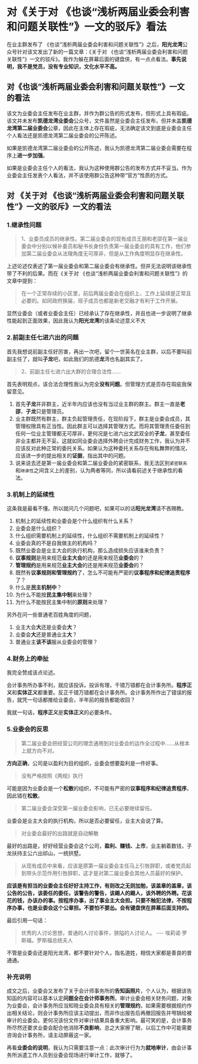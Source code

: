 # 对《关于对 《也谈“浅析两届业委会利害和问题关联性”》一文的驳斥》看法

在业主群发布了 《也谈“浅析两届业委会利害和问题关联性”》之后，**阳光龙湾**公众号针对该文发出了新的一篇文章：《关于对 《也谈“浅析两届业委会利害和问题关联性”》一文的驳斥》。我作为躲在屏幕后面的键盘侠，有一点点看法。**事先说明，我不是党员，没有专业知识，文化水平不高。**

## 对《也谈“浅析两届业委会利害和问题关联性”》一文的看法

该文为业委会主任发布在业主群，并作为群公告的形式发布，但形式上具有瑕疵。
该文并未发布**凯德龙湾业委会**公众号，文件虽然是业委会主任发布，但并未盖**凯德龙湾第二届业委会**公章，因此在主体上存在瑕疵，无法确定该文到底是业委会主任个人看法还是凯德龙湾第二届业委会的公开陈述。

如果是凯德龙湾第二届业委会的公开陈述，我认为凯德龙湾第二届业委会需要在程序上**进一步加强**。

如果是业委会主任个人的看法，我认为这种使用群公告的发布方式并不妥当。作为业委会主任发表个人看法，并不该使用群公告这种带“官方”性质的方式。



## 对 《关于对 《也谈“浅析两届业委会利害和问题关联性”》一文的驳斥》一文的看法

### 1.继承性问题

>  1、业委员成员的继承性。第二届业委会的现有成员王朋和老邵在第一届业委会中分别以候补委员和秘书长身份负责第一届业委会的具有工作，他们参加第二届业委会从法理角度无可厚非，但是从工作角度明显存在继承性。

上述论述仅表述了第一届业委会和第二届业委会有继承性。但并无法说明该继承性带了不利的后果。而在《关于对 《也谈“浅析两届业委会利害和问题关联性”》的文章中提到：

> 在一个正常存续的小区里，前后两届业委会在组织上、工作上延续是正常且必要的。如同政府换届，班子成员也都是新老交融才有利于工作开展。

显然业委会（或者业委会主任）已经承认了存在继承性，并且也进一步说明了继承性能起到正面效果，因此我认为**阳光龙湾**的该条论述意义不大

### 2.前副主任七进六出的问题

首先我想说前副主任好厉害，再出一次吧，留个一世英名在业主群，以后不要叫前副主任了，就叫**子龙**吧，如此我们的凯德**龙**湾也名副其实了。

> 2、前副主任七进六出大群的合理合法性……

首先表明观点，该合法合理性我认为完全**没有问题**。但管理方式是否存在瑕疵我保留意见。

1. 首先**子龙**并非群主，近半年内应该也没有当过业主群的群主。群主一直是**老邵**，**子龙**只是管理员。
2. 业主群既然有群主，群主负起管理责任，在现阶段下，群主是业委会成员，其管理权限具有正当性。因此群主可以选择其管理方式。而将其管理责任委任到任何一位业主管理都无可厚非，更何况是七进六出文武双全的**子龙**，甚至委任非业主都并无不妥。这就如同业委会选择外聘会计完成财务工作，我认为并不应该反对此种正常的委托关系。如果认为这种委托关系存在徇私舞弊的情况，应该进一步的提出相关的**证据**，指出其中的问题。
3. 说来说去还是第一届业委会和第二届业委会的紧密联系，我无法区别`紧密联系`和`继承性`之间含义上的差别，认为两者等同，所以请看前述关于继承性的看法。

### 3.机制上的延续性

这条我是最看不懂。所以就问几个问题吧，如果可以的话**阳光龙湾**请不吝赐教。

1. 机制上的延续性和业委会是个什么组织有什么关系？
2. 业委会是什么组织？
3. 什么组织需要机制上的延续性，什么组织不需要机制上的延续性？
4. 业委会真的不是自我做主的机构吗？
5. 既然业委会是业主大会的执行机构，那么造成损失应该谁来负责？
6. **议事规则**是用来规范**业主大会**的还是用来规范**业委会**的？
7. **管理规约**是用来规范**业主大会**的还是用来规范**业委会**的？
8. 既然有**议事规则和管理规约**了，怎么不可能有严密的**议事程序和纪律追责程序**了？
9. 什么是**民主机制中**？
10. 为什么不能按**民主集中制**来处理？
11. 为什么不能按民主集中制的**原则**来处理？

另外在问一些普通老百姓角度的问题，

1. 业主大会**大**还是业委会**大**？
2. 业委会**大**还是普通业主**大**？
3. 普通业主**该不该**服从业委会的管理？

### 4.财务上的牵扯

我完全赞成该点论述。

会计事务所办事不利，就应该投诉。投诉有理，千错万错都在会计事务所。**程序正义**和**实体正义**都重要。反正千错万错都在会计事务所。会计事务所作出了错误的报告，就凭一句话都推给业委会，半年前的报告都能收回？

我就一句话，**程序正义**是**实体正义**的必要条件。

### 5.业委会的反思

> 第二届业委会把经营公司的理念通用到对业委会的运作全过程中……从根本上就方向不对。

**方向正确**，公司是以盈利为目的组织，业委会想要盈利是一件好事。

> 没有严格按照《两规》执行

可能是因为业委会是一个**松散**的组织，不可能有严密的**议事程序和纪律追责程序**。因此错在**松散**。

> 第二届业委会深受第一届业委会影响，已无必要继续留任。

业委会是业主大会的执行机构，所以是否必要留任，业主大会说了算。

> 对业委会最好的出路就是自动解散

最好的出路是，好好经营业委会这个公司，**盈利、赚钱、上市**，业主躺着数钱，子龙扶持主公六出祁山，一统拱墅。

> 从现有成员中来看，应该是原第一届业委会主任马上引咎辞职，或者党员起到带头示范作用引咎辞职，这才是对第二届业委会其他人员最好的保护。

**应该是有担当的业委会主任好好主持工作，有则改之无则加勉，该盖章的盖章，该公告的公告，该委任的委任，该警告的警告，该踢人的踢人，该外聘的外聘。花该花的钱，办该办的事。按程序办事，出了事业主大会担。只要不触犯法律，不按程序办事，也是业委会这个公章担。不要怕不要怂。会有键盘侠在屏幕后面支持的。**

最后引用一句话：
> 优秀的人讨论思想，普通的人讨论事件，狭隘的人讨论人。
>       --- 埃莉诺·罗斯福，罗斯福总统夫人

不管是业委会还是阳光龙湾，都不要针对个人，指名道姓，相信大家都是善良的普通通。


### 补充说明

成文之后，业委会又发布了关于会计师事务所的**告知函照片**，个人认为，根据该告知函的内容可以基本认定**问题全在会计师事务所**。审计业委会相关财务问题，对象为业委会，会计事务所应当知晓业委会具有相关的**管理规约**，如果需要根据规约作出相关结论，则会计事务所应该主动提出，而非作出报告后再撤回报告并甩锅给被审计的业委会。更何况该份文件对审计结果具备重大影响。最可笑的是，会计事务所尽然还要求业委会配合他消除**不良影响**，总之大家擦了眼，以后工作中可能需要咨询会计事务所，请主动屏蔽这一家。

再看**业委会的说明**，我认为只需要注意一点：此次审计行为为**就地审计**，由会计事务所派遣工作人员到业委会现场进行审计工作，就够了。






